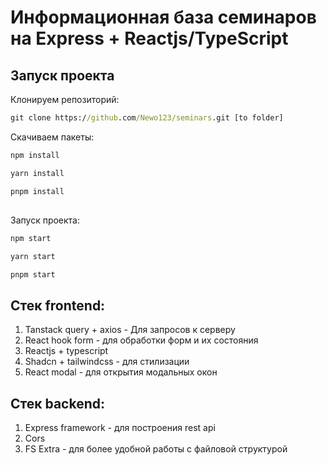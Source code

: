 # Информационная база семинаров на Express + Reactjs/TypeScript

## Запуск проекта

Клонируем репозиторий:

```cmd
git clone https://github.com/Newo123/seminars.git [to folder]
```

Скачиваем пакеты:

```cmd
npm install
```

```cmd
yarn install
```

```cmd
pnpm install
```

##

Запуск проекта:

```cmd
npm start
```

```cmd
yarn start
```

```cmd
pnpm start
```

## Стек frontend:

1. Tanstack query + axios - Для запросов к серверу
2. React hook form - для обработки форм и их состояния
3. Reactjs + typescript
4. Shadcn + tailwindcss - для стилизации
5. React modal - для открытия модальных окон

## Стек backend:

1. Express framework - для построения rest api
2. Cors
3. FS Extra - для более удобной работы с файловой структурой

